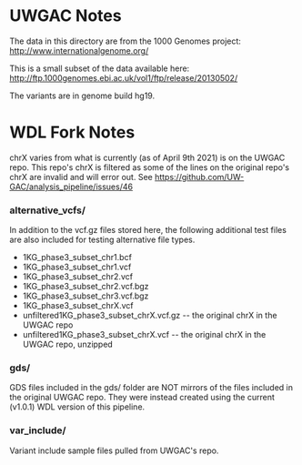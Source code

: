 # UWGAC Notes
The data in this directory are from the 1000 Genomes project:
http://www.internationalgenome.org/

This is a small subset of the data available here:
http://ftp.1000genomes.ebi.ac.uk/vol1/ftp/release/20130502/

The variants are in genome build hg19.

# WDL Fork Notes
chrX varies from what is currently (as of April 9th 2021) is on the UWGAC repo. This repo's chrX is filtered as some of the lines on the original repo's chrX are invalid and will error out. See https://github.com/UW-GAC/analysis_pipeline/issues/46

### alternative_vcfs/
In addition to the vcf.gz files stored here, the following additional test files are also included for testing alternative file types.
* 1KG_phase3_subset_chr1.bcf
* 1KG_phase3_subset_chr1.vcf
* 1KG_phase3_subset_chr2.vcf
* 1KG_phase3_subset_chr2.vcf.bgz
* 1KG_phase3_subset_chr3.vcf.bgz
* 1KG_phase3_subset_chrX.vcf
* unfiltered1KG_phase3_subset_chrX.vcf.gz -- the original chrX in the UWGAC repo
* unfiltered1KG_phase3_subset_chrX.vcf -- the original chrX in the UWGAC repo, unzipped

### gds/
GDS files included in the gds/ folder are NOT mirrors of the files included in the original UWGAC repo. They were instead created using the current (v1.0.1) WDL version of this pipeline.

### var_include/
Variant include sample files pulled from UWGAC's repo.